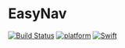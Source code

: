 # EasyNav

[![Build Status](https://travis-ci.org/monceeef/EasyNav.svg?branch=master)](https://travis-ci.org/monceeef/EasyNav)
[![platform](https://img.shields.io/badge/platform-iOS-blue.svg)](https://developer.apple.com/) 
[![Swift](https://img.shields.io/badge/Swift-4.0-orange.svg)](https://developer.apple.com/swift/)
